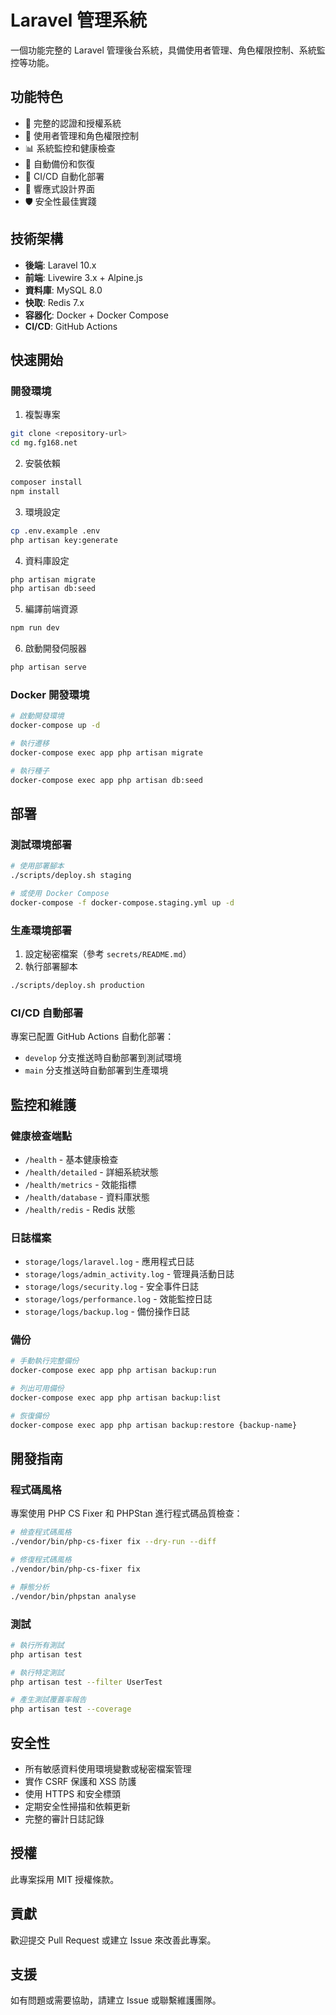 # Laravel 管理系統

一個功能完整的 Laravel 管理後台系統，具備使用者管理、角色權限控制、系統監控等功能。

## 功能特色

- 🔐 完整的認證和授權系統
- 👥 使用者管理和角色權限控制
- 📊 系統監控和健康檢查
- 🔄 自動備份和恢復
- 🚀 CI/CD 自動化部署
- 📱 響應式設計界面
- 🛡️ 安全性最佳實踐

## 技術架構

- **後端**: Laravel 10.x
- **前端**: Livewire 3.x + Alpine.js
- **資料庫**: MySQL 8.0
- **快取**: Redis 7.x
- **容器化**: Docker + Docker Compose
- **CI/CD**: GitHub Actions

## 快速開始

### 開發環境

1. 複製專案
```bash
git clone <repository-url>
cd mg.fg168.net
```

2. 安裝依賴
```bash
composer install
npm install
```

3. 環境設定
```bash
cp .env.example .env
php artisan key:generate
```

4. 資料庫設定
```bash
php artisan migrate
php artisan db:seed
```

5. 編譯前端資源
```bash
npm run dev
```

6. 啟動開發伺服器
```bash
php artisan serve
```

### Docker 開發環境

```bash
# 啟動開發環境
docker-compose up -d

# 執行遷移
docker-compose exec app php artisan migrate

# 執行種子
docker-compose exec app php artisan db:seed
```

## 部署

### 測試環境部署

```bash
# 使用部署腳本
./scripts/deploy.sh staging

# 或使用 Docker Compose
docker-compose -f docker-compose.staging.yml up -d
```

### 生產環境部署

1. 設定秘密檔案（參考 `secrets/README.md`）
2. 執行部署腳本
```bash
./scripts/deploy.sh production
```

### CI/CD 自動部署

專案已配置 GitHub Actions 自動化部署：
- `develop` 分支推送時自動部署到測試環境
- `main` 分支推送時自動部署到生產環境

## 監控和維護

### 健康檢查端點

- `/health` - 基本健康檢查
- `/health/detailed` - 詳細系統狀態
- `/health/metrics` - 效能指標
- `/health/database` - 資料庫狀態
- `/health/redis` - Redis 狀態

### 日誌檔案

- `storage/logs/laravel.log` - 應用程式日誌
- `storage/logs/admin_activity.log` - 管理員活動日誌
- `storage/logs/security.log` - 安全事件日誌
- `storage/logs/performance.log` - 效能監控日誌
- `storage/logs/backup.log` - 備份操作日誌

### 備份

```bash
# 手動執行完整備份
docker-compose exec app php artisan backup:run

# 列出可用備份
docker-compose exec app php artisan backup:list

# 恢復備份
docker-compose exec app php artisan backup:restore {backup-name}
```

## 開發指南

### 程式碼風格

專案使用 PHP CS Fixer 和 PHPStan 進行程式碼品質檢查：

```bash
# 檢查程式碼風格
./vendor/bin/php-cs-fixer fix --dry-run --diff

# 修復程式碼風格
./vendor/bin/php-cs-fixer fix

# 靜態分析
./vendor/bin/phpstan analyse
```

### 測試

```bash
# 執行所有測試
php artisan test

# 執行特定測試
php artisan test --filter UserTest

# 產生測試覆蓋率報告
php artisan test --coverage
```

## 安全性

- 所有敏感資料使用環境變數或秘密檔案管理
- 實作 CSRF 保護和 XSS 防護
- 使用 HTTPS 和安全標頭
- 定期安全性掃描和依賴更新
- 完整的審計日誌記錄

## 授權

此專案採用 MIT 授權條款。

## 貢獻

歡迎提交 Pull Request 或建立 Issue 來改善此專案。

## 支援

如有問題或需要協助，請建立 Issue 或聯繫維護團隊。